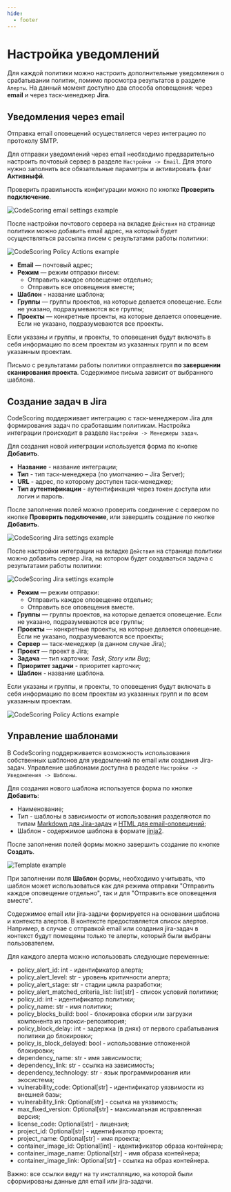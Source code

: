 ```yaml
---
hide:
  - footer
---
```


# Настройка уведомлений

Для каждой политики можно настроить дополнительные уведомления о срабатывании политик, помимо просмотра результатов в разделе `Алерты`. На данный момент доступно два способа оповещения: через **email** и через таск-менеджер **Jira**.

## Уведомления через email

Отправка email оповещений осуществляется через интеграцию по протоколу SMTP.

Для отправки уведомлений через email необходимо предварительно настроить почтовый сервер в разделе `Настройки -> Email`. Для этого нужно заполнить все обязательные параметры и активировать флаг **Активныфй**.

Проверить правильность конфигурации можно по кнопке **Проверить подключение**.

![CodeScoring email settings example](/assets/img/ru-email-settings.png)

После настройки почтового сервера на вкладке `Действия` на странице политики можно добавить email адрес, на который будет осуществляться рассылка писем с результатами работы политики:

![CodeScoring Policy Actions example](/assets/img/policy_actions_email.png)

- **Email** — почтовый адрес;
- **Режим** — режим отправки писем:
  - Отправить каждое оповещение отдельно;
  - Отправить все оповещения вместе;
- **Шаблон** - название шаблона;
- **Группы** — группы проектов, на которые делается оповещение. Если не указано, подразумеваются все группы;
- **Проекты** — конкретные проекты, на которые делается оповещение. Если не указано, подразумеваются все проекты.

Если указаны и группы, и проекты, то оповещения будут включать в себя информацию по всем проектам из указанных групп и по всем указанным проектам.

Письмо с результатами работы политики отправляется **по завершении сканирования проекта**. Содержимое письма зависит от выбранного шаблона.

## Создание задач в Jira

CodeScoring поддерживает интеграцию с таск-менеджером Jira для формирования задач по сработавшим политикам. Настройка интеграции происходит в разделе `Настройки -> Менеджеры задач`.

Для создания новой интеграции используется форма по кнопке **Добавить**.

- **Название** - название интеграции;
- **Тип** - тип таск-менеджера (по умолчанию – Jira Server);
- **URL** - адрес, по которому доступен таск-менеджер;
- **Тип аутентификации** - аутентификация через токен доступа или логин и пароль.

После заполнения полей можно проверить соединение с сервером по кнопке **Проверить подключение**, или завершить создание по кнопке **Добавить**.

![CodeScoring Jira settings example](/assets/img/ru-jira-settings.png)

После настройки интеграции на вкладке `Действия` на странице политики можно добавить сервер Jira, на котором будет создаваться задача с результатами работы политики:

![CodeScoring Jira settings example](/assets/img/policy_actions_task_manager.png)

- **Режим** — режим отправки:
  - Отправить каждое оповещение отдельно;
  - Отправить все оповещения вместе.
- **Группы** — группы проектов, на которые делается оповещение. Если не указано, подразумеваются все группы;
- **Проекты** — конкретные проекты, на которые делается оповещение. Если не указано, подразумеваются все проекты;
- **Сервер** — таск-менеджер (в данном случае Jira);
- **Проект** — проект в Jira;
- **Задача** — тип карточки: *Task*, *Story* или *Bug*;
- **Приоритет задачи** - приоритет карточки;
- **Шаблон** - название шаблона.

Если указаны и группы, и проекты, то оповещения будут включать в себя информацию по всем проектам из указанных групп и по всем указанным проектам.

![CodeScoring Policy Actions example](/assets/img/policy_actions.png)

## Управление шаблонами

В CodeScoring поддерживается возможность использования собственных шаблонов для уведомлений по email или создания Jira-задач.
Управление шаблонами доступна в разделе `Настройки -> Уведомления -> Шаблоны`.

Для создания нового шаблона используется форма по кнопке **Добавить**:

- Наименование;
- Тип - шаблоны в зависимости от использования разделяются по типам [Markdown для Jira-задач](https://jira.atlassian.com/secure/WikiRendererHelpAction.jspa?section=all) и [HTML для email-оповещений](https://templates.mailchimp.com/);
- Шаблон - содержимое шаблона в формате [jinja2](https://jinja.palletsprojects.com/).

После заполнения полей формы можно завершить создание по кнопке **Создать**.

![Template example](/assets/img/template.png)

При заполнении поля **Шаблон** формы, необходимо учитывать, что шаблон может использоваться как для режима отправки "Отправить каждое оповещение отдельно", так и для "Отправить все оповещения вместе".

Содержимое email или jira-задачи формируется на основании шаблона и контекста алертов.
В контексте предоставляется список алертов. Например, в случае с отправкой email или создания jira-задач в контекст будут помещены только те алерты, который были выбраны пользователем.

Для каждого алерта можно использовать следующие переменные:

- policy_alert_id: int - идентификатор алерта;
- policy_alert_level: str - уровень критичности алерта;
- policy_alert_stage: str - стадии цикла разработки;
- policy_alert_matched_criteria_list: list[str] - список условий политики;
- policy_id: int - идентификатор политики;
- policy_name: str - имя политики;
- policy_blocks_build: bool - блокировка сборки или загрузки компонента из прокси-репозитория;
- policy_block_delay: int - задержка (в днях) от первого срабатывания политики до блокировки;
- policy_is_block_delayed: bool - использование отложенной блокировки;
- dependency_name: str - имя зависимости;
- dependency_link: str - ссылка на зависимость;
- dependency_technology: str - язык программирования или экосистема;
- vulnerability_code: Optional[str] - идентификатор уязвимости из внешней базы;
- vulnerability_link: Optional[str] - ссылка на уязвимость;
- max_fixed_version: Optional[str] - максимальная исправленная версия;
- license_code: Optional[str] - лицензия;
- project_id: Optional[str] - идентификатор проекта;
- project_name: Optional[str] - имя проекта;
- container_image_id: Optional[int] - идентификатор образа контейнера;
- container_image_name: Optional[str] - имя образа контейнера;
- container_image_link: Optional[str] - ссылка на образ контейнера.

Важно: все ссылки ведут на ту инсталляцию, на которой были сформированы данные для email или jira-задачи.
